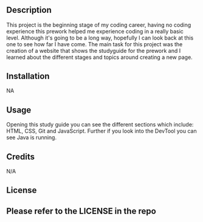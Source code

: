 # <Prework bootcamp: Learning to Code>

## Description

This project is the beginning stage of my coding career, having no coding experience this prework helped me experience coding in a really basic level. Although it's going to be a long way, hopefully I can look back at this one to see how far I have come. The main task for this project was the creation of a website that shows the studyguide for the prework and I learned about the different stages and topics around creating a new page.

## Installation

NA

## Usage

Opening this study guide you can see the different sections which include: HTML, CSS, Git and JavaScript. Further if you look into the DevTool you can see Java is running.

## Credits

N/A

## License

Please refer to the LICENSE in the repo
---


